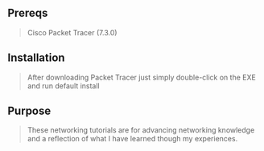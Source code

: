 ## Prereqs
> Cisco Packet Tracer (7.3.0)

## Installation
> After downloading Packet Tracer just simply
> double-click on the EXE and run default install

## Purpose
> These networking tutorials are for advancing networking knowledge and a reflection 
> of what I have learned though my experiences.